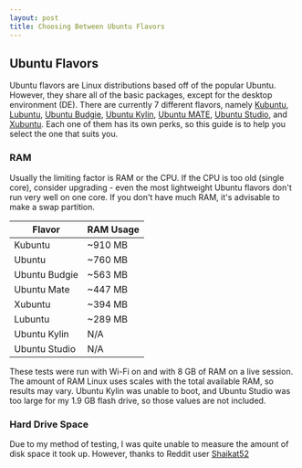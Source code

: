 ```yaml
---
layout: post
title: Choosing Between Ubuntu Flavors
---
```

## Ubuntu Flavors

Ubuntu flavors are Linux distributions based off of the popular Ubuntu.  However, they share all of the basic packages, except for the desktop environment (DE).  There are currently 7 different flavors, namely [Kubuntu](https://kubuntu.org/ "Kubuntu website"), [Lubuntu](https://lubuntu.me/ "Lubuntu website"), [Ubuntu Budgie](https://ubuntubudgie.org/ "Ubuntu Budgie website"), [Ubuntu Kylin](http://www.ubuntukylin.com/index.php?lang=en "Ubuntu Kylin website"), [Ubuntu MATE](https://ubuntu-mate.org/ "Ubuntu MATE website"), [Ubuntu Studio](https://ubuntustudio.org/ "Ubuntu Studio website"), and [Xubuntu](https://xubuntu.org/ "Xubuntu website").  Each one of them has its own perks, so this guide is to help you select the one that suits you.

### RAM

Usually the limiting factor is RAM or the CPU.  If the CPU is too old (single core), consider upgrading - even the most lightweight Ubuntu flavors don't run very well on one core.  If you don't have much RAM, it's advisable to make a swap partition.

| Flavor        | RAM Usage |
|---------------|-----------|
| Kubuntu       |   ~910 MB |
| Ubuntu        |   ~760 MB |
| Ubuntu Budgie |   ~563 MB |
| Ubuntu Mate   |   ~447 MB |
| Xubuntu       |   ~394 MB |
| Lubuntu       |   ~289 MB |
| Ubuntu Kylin  |       N/A |
| Ubuntu Studio |       N/A |

These tests were run with Wi-Fi on and with 8 GB of RAM on a live session.  The amount of RAM Linux uses scales with the total available RAM, so results may vary.  Ubuntu Kylin was unable to boot, and Ubuntu Studio was too large for my 1.9 GB flash drive, so those values are not included.

### Hard Drive Space

Due to my method of testing, I was quite unable to measure the amount of disk space it took up.  However, thanks to Reddit user [Shaikat52](https://www.reddit.com/user/Shaikat52 "Shaikat52's user page") 